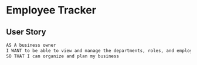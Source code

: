 # Employee Tracker

## User Story

```md
AS A business owner
I WANT to be able to view and manage the departments, roles, and employees in my company
SO THAT I can organize and plan my business
```